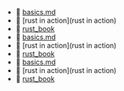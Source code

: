 * 📄 [basics.md](basics.md)
* 📂 [rust in action](rust in action)
* 📂 [rust_book](rust_book)
* 📄 [basics.md](basics.md)
* 📂 [rust in action](rust in action)
* 📂 [rust_book](rust_book)
* 📄 [basics.md](basics.md)
* 📂 [rust in action](rust in action)
* 📂 [rust_book](rust_book)
